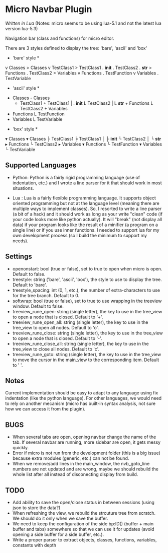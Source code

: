 # Micro Navbar Plugin

*Written in Lua* (Notes: micro seems to be using lua-5.1 and not the latest lua version lua-5.3)

Navigation bar (class and functions) for micro editor.

There are 3 styles defined to display the tree: 'bare', 'ascii' and 'box'

* 'bare' style *

v Classes               > Classes
  v TestClass1            > TestClass1
    . __init__            . TestClass2
    . __str__           > Functions
  . TestClass2          > Variables
v Functions
  . TestFunction
v Variables
  . TestVariable


* 'ascii' style *

- Classes               - Classes
  - TestClass1            + TestClass1
  | . __init__            L TestClass2
  | L __str__           + Functions
  L TestClass2          + Variables
- Functions
  L TestFunction
- Variables
  L TestVariable


* 'box' style *

▾ Classes               ▾ Classes
  ├ TestClass1            ╞ TestClass1
  │ ├ __init__            └ TestClass2
  │ └ __str__           ▸ Functions
  └ TestClass2          ▸ Variables
▾ Functions
  └ TestFunction
▾ Variables
  └ TestVariable


Supported Languages
-------------------
- Python: Python is a fairly rigid programming language (use of indentation, etc.) and I wrote a line parser for it that should work in most situations.

- Lua : Lua is a fairly flexible programming language. It supports object oriented programming but not at the language level (meaning there are multiple ways to implement classes). So, I resorted to write a line parser (a bit of a hack) and it should work as long as your write "clean" code (if your code looks more like python actually). It will "break" (not display all data) if your program looks like the result of a minifier (a program on a single line) or if you use inner functions. I needed to support lua for my own development process (so I build the minimum to support my needs).

Settings
--------
- openonstart: bool (true or false), set to true to open when micro is open. Default to false.
- treestyle: string ('bare', 'ascii', 'box'), the style to use to display the tree. Default to 'bare'.
- treestyle_spacing: int (0, 1, etc.), the number of extra-characters to use for the tree branch. Default to 0.
- softwrap: bool (true or false), set to true to use wrapping in the treeview window. Default to false.
- treeview_rune_open: string (single letter), the key to use in the tree_view to open a node that is closed. Default to '+'.
- treeview_rune_open_all: string (single letter), the key to use in the tree_view to open all nodes. Default to 'o'.
- treeview_rune_close: string (single letter), the key to use in the tree_view to open a node that is closed. Default to '-'.
- treeview_rune_close_all: string (single letter), the key to use in the tree_view to close all nodes. Default to 'c'.
- treeview_rune_goto: string (single letter), the key to use in the tree_view to move the cursor in the main_view to the corresponding item. Default to ' '.

Notes
-----
Current implementation should be easy to adapt to any language using fix indentation (like the python language). For other languages, we would need to rely on another mecanism (micro has built-in syntax analysis, not sure how we can access it from the plugin).

BUGS
----
- When several tabs are open, opening navbar change the name of the tab. If several navbar are running, more sidebar are open, it gets messy quickly.
- Error if micro is not run from the development folder (this is a big issue) because extra modules (generic, etc.) can not be found.
- When we remove/add lines in the main_window, the nvb_goto_line numbers are not updated and are wrong, maybe we should rebuild the whole list after all instead of disconecting display from build.

TODO
----
- Add ability to save the open/close status in between sessions (using json to store the data?)
- When refreshing the view, we rebuild the strcuture tree from scratch. We should do it only when we save the buffer.
- We need to keep the configuration of the side bp:ID() (buffer + main buffer and tabs) somewhere so that we can use it for updates (avoid opening a side buffer for a side buffer, etc.).
- Write a proper parser to extract objects, classes, functions, variables, constants with depth